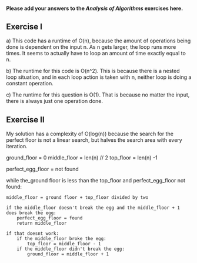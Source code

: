 #### Please add your answers to the **_Analysis of Algorithms_** exercises here.

## Exercise I

a)
This code has a runtime of O(n), because the amount of operations being done
is dependent on the input n. As n gets larger, the loop runs more times. It seems
to actually have to loop an amount of time exactly equal to n.

b)
The runtime for this code is O(n^2). This is because there is a nested loop situation,
and in each loop action is taken with n, neither loop is doing a constant operation.

c)
The runtime for this question is O(1). That is because no matter the input, there
is always just one operation done.

## Exercise II

My solution has a complexity of O(log(n)) because the search for the perfect floor
is not a linear search, but halves the search area with every iteration.

ground_floor = 0
middle_floor = len(n) // 2
top_floor = len(n) -1

perfect_egg_floor = not found

while the_ground floor is less than the top_floor and perfect_egg_floor not found:

    middle_floor = ground floor + top_floor divided by two

    if the middle_floor doesn't break the egg and the middle_floor + 1 does break the egg:
        perfect_egg_floor = found
        return middle_floor

    if that doesnt work:
        if the middle_floor broke the egg:
            top_floor = middle_floor - 1
        if the middle_floor didn't break the egg:
            ground_floor = middle_floor + 1
